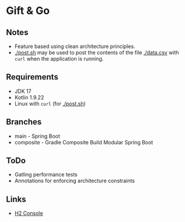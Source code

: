 # Gift & Go

## Notes

- Feature based using clean architecture principles.
- [./post.sh](./post.sh) may be used to post the contents of the file [./data.csv](./data.csv) with `curl` when the
  application is running.

## Requirements

- JDK 17
- Kotlin 1.9.22
- Linux with `curl` (for [./post.sh](./post.sh))

## Branches

- main - Spring Boot
- composite - Gradle Composite Build Modular Spring Boot

## ToDo

- Gatling performance tests
- Annotations for enforcing architecture constraints

## Links

- [H2 Console](http://localhost:8080/h2-console)
